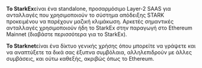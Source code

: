 **Το StarkEx**είναι ένα standalone, προσαρμόσιμο Layer-2 SAAS για ανταλλαγές που χρησιμοποιούν το σύστημα απόδειξης STARK προκειμένου να παρέχουν μαζική κλιμάκωση. Αρκετές σημαντικές ανταλλαγές χρησιμοποιούν ήδη το StarkEx στην παραγωγή στο Ethereum Mainnet (διαβάστε περισσότερα για το StarkEx).

**Το Starknet**είναι ένα δίκτυο γενικής χρήσης όπου μπορείτε να γράψετε και να αναπτύξετε τα δικά σας έξυπνα συμβόλαια, αλληλεπιδρούν με άλλες συμβάσεις, και ούτω καθεξής, ακριβώς όπως το Ethereum.